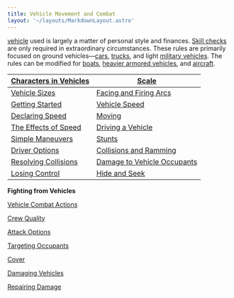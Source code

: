 ```yaml
---
title: Vehicle Movement and Combat
layout: '~/layouts/MarkdownLayout.astro'
---
```


[vehicle](/modern.d20.srd/equipment/equipment.vehicles) used is largely a
matter of personal style and finances. [Skill checks](/modern.d20.srd/skills/skill.basics) are only required in
extraordinary circumstances. These rules are primarily focused on ground
vehicles—[cars](/modern.d20.srd/equipment/civilian.cars),
[trucks](/modern.d20.srd/equipment/civilian.trucks), and light [military vehicles](/modern.d20.srd/equipment/military.vehicles). The rules can be
modified for [boats](/modern.d20.srd/equipment/civilian.water.vehicles),
[heavier armored vehicles](/modern.d20.srd/equipment/military.vehicles), and
[aircraft](/modern.d20.srd/equipment/civilian.aircraft).

| [Characters in Vehicles](/modern.d20.srd/vehicle.movement.and.combat/characters.in.vehicles) | [Scale](/modern.d20.srd/vehicle.movement.and.combat/scale) |
|---|---|
| [Vehicle Sizes](/modern.d20.srd/vehicle.movement.and.combat/vehicle.sizes) | [Facing and Firing Arcs](/modern.d20.srd/vehicle.movement.and.combat/facing.firing.arcs) |
| [Getting Started](/modern.d20.srd/vehicle.movement.and.combat/getting.started) | [Vehicle Speed](/modern.d20.srd/vehicle.movement.and.combat/vehicle.speed) |
| [Declaring Speed](/modern.d20.srd/vehicle.movement.and.combat/declaring.speed) | [Moving](/modern.d20.srd/vehicle.movement.and.combat/moving) |
| [The Effects of Speed](/modern.d20.srd/vehicle.movement.and.combat/effects.of.speed) | [Driving a Vehicle](/modern.d20.srd/vehicle.movement.and.combat/driving.a.vehicle) |
| [Simple Maneuvers](/modern.d20.srd/vehicle.movement.and.combat/simple.maneuvers) | [Stunts](/modern.d20.srd/vehicle.movement.and.combat/stunts) |
| [Driver Options](/modern.d20.srd/vehicle.movement.and.combat/driver.options) | [Collisions and Ramming](/modern.d20.srd/vehicle.movement.and.combat/collisions.ramming) |
| [Resolving Collisions](/modern.d20.srd/vehicle.movement.and.combat/resolving.collisions) | [Damage to Vehicle Occupants](/modern.d20.srd/vehicle.movement.and.combat/damage.to.vehicle.occupants) |
| [Losing Control](/modern.d20.srd/vehicle.movement.and.combat/losing.control) | [Hide and Seek](/modern.d20.srd/vehicle.movement.and.combat/hide.seek) |
**Fighting from Vehicles**

[Vehicle Combat Actions](/modern.d20.srd/vehicle.movement.and.combat/vehicle.combat.actions)

[Crew Quality](/modern.d20.srd/vehicle.movement.and.combat/crew.quality)

[Attack Options](/modern.d20.srd/vehicle.movement.and.combat/attack.options)

[Targeting Occupants](/modern.d20.srd/vehicle.movement.and.combat/targeting.occupants)

[Cover](/modern.d20.srd/vehicle.movement.and.combat/cover)

[Damaging Vehicles](/modern.d20.srd/vehicle.movement.and.combat/damaging.vehicles)

[Repairing Damage](/modern.d20.srd/vehicle.movement.and.combat/repairing.damage)

